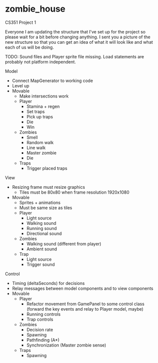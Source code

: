 # zombie_house
CS351 Project 1

Everyone I am updating the structure that I've set up for the project so please wait for a  bit before changing anything. I sent you a picture of the new structure so that you can get an idea of what it will look like and what each of us will be doing.

TODO: Sound files and Player sprite file missing. Load statements are probably not platform independent.

Model
- Connect MapGenerator to working code
- Level up
- Movable
  - Make intersections work
  - Player
    - Stamina + regen
    - Set traps
    - Pick up traps
    - Die
    - Win
  - Zombies
    - Smell
    - Random walk
    - Line walk
    - Master zombie
    - Die
  - Traps
    - Trigger placed traps

View
- Resizing frame must resize graphics
  - Tiles must be 80x80 when frame resolution 1920x1080
- Movable
  - Sprites + animations
  - Must be same size as tiles
  - Player
    - Light source
    - Walking sound
    - Running sound
    - Directional sound
  - Zombies
    - Walking sound (different from player)
    - Ambient sound
  - Trap
    - Light source
    - Trigger sound


Control
- Timing (deltaSeconds) for decisions
- Relay messages between model components and to view components
- Movable
  - Player
    - Refactor movement from GamePanel to some control class (forward the key events and relay to Player model, maybe)
    - Running controls
    - Trap controls
  - Zombies
    - Decision rate
    - Spawning
    - Pathfinding (A*)
    - Synchronization (Master zombie sense)
  - Traps
    - Spawning
